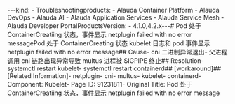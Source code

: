 ---kind:   - Troubleshootingproducts:    - Alauda Container Platform   - Alauda DevOps   - Alauda AI   - Alauda Application Services   - Alauda Service Mesh   - Alauda Developer PortalProductsVersion:   - 4.1.0,4.2.x---<!-- A type of document that involves encountering a fault, diag...it, performing root cause analysis, and providing solutions. --># Pod 处于 ContainerCreatiing 状态，事件显示 netplugin failed with no error messagePod 处于 ContainerCreating 状态 kubelet 日志和 pod 事件显示 netplugin failed with no error message## Cause- cni 二进制异常退出- 父进程调用 cni 链路出现异常导致 multus 进程被 SIGPIPE 终止## Resolution- systemctl restart kubelet- systemctl restart containerd## [workaround]## [Related Information]- netplugin- cni- multus- kubelet- containerd- Component: Kubelet- Page ID: 91231811- Original Title: Pod 处于 ContainerCreatiing 状态，事件显示 netplugin failed with no error message